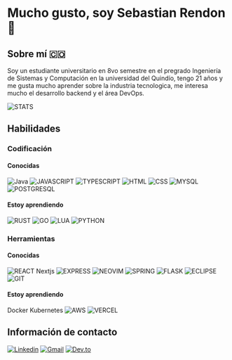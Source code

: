 # Mucho gusto, soy Sebastian Rendon 👋

## Sobre mí 🇨🇴
Soy un estudiante universitario en 8vo semestre en el pregrado Ingeniería de Sistemas y Computación en la universidad del Quindío, tengo 21 años y me gusta mucho aprender sobre la industria tecnologica, me interesa mucho el desarrollo backend y el área DevOps.

![STATS](https://github-readme-stats.vercel.app/api?username=srendonsoto2123&theme=blue-green)

## Habilidades

### Codificación 

#### Conocidas
![Java](https://img.shields.io/badge/Java-ED8B00?style=for-the-badge&logo=java&logoColor=white) ![JAVASCRIPT](https://img.shields.io/badge/JavaScript-F7DF1E?style=for-the-badge&logo=javascript&logoColor=black) ![TYPESCRIPT](https://img.shields.io/badge/TypeScript-007ACC?style=for-the-badge&logo=typescript&logoColor=white) ![HTML](https://img.shields.io/badge/HTML5-E34F26?style=for-the-badge&logo=html5&logoColor=white) ![CSS](https://img.shields.io/badge/CSS3-1572B6?style=for-the-badge&logo=css3&logoColor=white) ![MYSQL](https://img.shields.io/badge/MySQL-00000F?style=for-the-badge&logo=mysql&logoColor=white) ![POSTGRESQL](https://img.shields.io/badge/PostgreSQL-316192?style=for-the-badge&logo=postgresql&logoColor=white)

#### Estoy aprendiendo

![RUST](https://img.shields.io/badge/Rust-000000?style=for-the-badge&logo=rust&logoColor=white) ![GO](https://img.shields.io/badge/Go-00ADD8?style=for-the-badge&logo=go&logoColor=white) ![LUA](https://img.shields.io/badge/Lua-2C2D72?style=for-the-badge&logo=lua&logoColor=white) ![PYTHON](https://img.shields.io/badge/Python-14354C?style=for-the-badge&logo=python&logoColor=white)

### Herramientas

#### Conocidas

![REACT](https://img.shields.io/badge/React-20232A?style=for-the-badge&logo=react&logoColor=61DAFB) Nextjs ![EXPRESS](https://img.shields.io/badge/Express.js-404D59?style=for-the-badge) ![NEOVIM](https://img.shields.io/badge/NeoVim-%2357A143.svg?&style=for-the-badge&logo=neovim&logoColor=white) ![SPRING](https://img.shields.io/badge/Spring-6DB33F?style=for-the-badge&logo=spring&logoColor=white) ![FLASK](https://img.shields.io/badge/Flask-000000?style=for-the-badge&logo=flask&logoColor=white) ![ECLIPSE](https://img.shields.io/badge/Eclipse-2C2255?style=for-the-badge&logo=eclipse&logoColor=white) ![GIT](https://img.shields.io/badge/GIT-E44C30?style=for-the-badge&logo=git&logoColor=white)

#### Estoy aprendiendo

Docker Kubernetes ![AWS](https://img.shields.io/badge/Amazon_AWS-FF9900?style=for-the-badge&logo=amazonaws&logoColor=white) ![VERCEL](https://img.shields.io/badge/Vercel-000000?style=for-the-badge&logo=vercel&logoColor=white)

## Información de contacto
[![Linkedin](https://img.shields.io/badge/LinkedIn-0077B5?style=for-the-badge&logo=linkedin&logoColor=white)](https://www.linkedin.com/in/sebastian2123) [![Gmail](https://img.shields.io/badge/Gmail-D14836?style=for-the-badge&logo=gmail&logoColor=white)](mailto:srendonsoto@gmail.com) [![Dev.to](https://img.shields.io/badge/dev.to-0A0A0A?style=for-the-badge&logo=devdotto&logoColor=white)](https://dev.to/leak2123)

<!--
**srendonsoto2123/srendonsoto2123** is a ✨ _special_ ✨ repository because its `README.md` (this file) appears on your GitHub profile.

Here are some ideas to get you started:

- 🔭 I’m currently working on ...
- 🌱 I’m currently learning ...
- 👯 I’m looking to collaborate on ...
- 🤔 I’m looking for help with ...
- 💬 Ask me about ...
- 📫 How to reach me: ...
- 😄 Pronouns: ...
- ⚡ Fun fact: ...
-->
